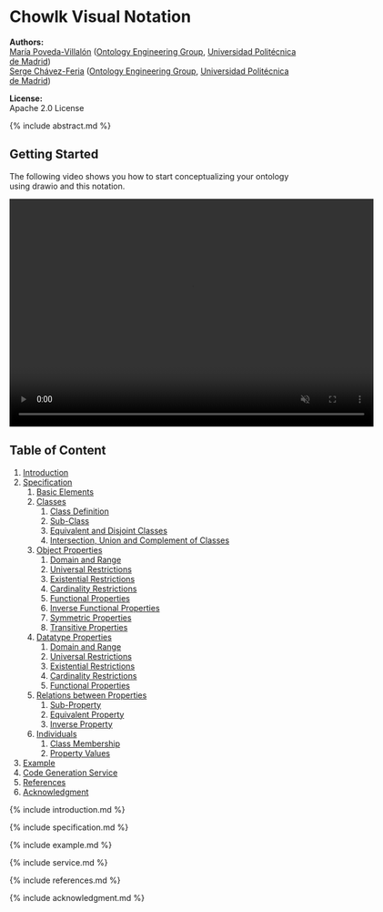 # Chowlk Visual Notation

**Authors:**<br>
[María Poveda-Villalón](http://w3id.org/people/mpoveda) ([Ontology Engineering Group](https://www.oeg-upm.net/), [Universidad Politécnica de Madrid](https://www.upm.es/))<br>
[Serge Chávez-Feria](http://w3id.org/people/serge) ([Ontology Engineering Group](https://www.oeg-upm.net/), [Universidad Politécnica de Madrid](https://www.upm.es/))

**License:**<br>
Apache 2.0 License

{% include abstract.md %}

## Getting Started

The following video shows you how to start conceptualizing your ontology using drawio and this notation.

<video width="640" height="400" muted autoplay controls>
  <source src="/resources/getting_started.mp4" type="video/mp4">
</video>

## Table of Content

1. [Introduction](#introduction)
2. [Specification](#specification)
    1. [Basic Elements](#basic-elements)
    2. [Classes](#classes)
        1. [Class Definition](#class-definition)
        2. [Sub-Class](#sub-class)
        3. [Equivalent and Disjoint Classes](#equivalent-disjoint-classes)
        4. [Intersection, Union and Complement of Classes](#intersection-union-complement-classes)
    3. [Object Properties](#object-properties)
        1. [Domain and Range](#domain-and-range-for-object-properties)
        2. [Universal Restrictions](#universal-restrictions-for-object-properties)
        3. [Existential Restrictions](#existential-restrictions-for-object-properties)
        4. [Cardinality Restrictions](#cardinality-restrictions-for-object-properties)
        5. [Functional Properties](#functional-object-properties)
        6. [Inverse Functional Properties](#inverse-functional-object-properties)
        7. [Symmetric Properties](#symmetric-object-properties)
        8. [Transitive Properties](#transitive-object-properties)
    4. [Datatype Properties](#datatype-properties)
        1. [Domain and Range](#domain-and-range-for-object-properties)
        2. [Universal Restrictions](#universal-restrictions-for-datatype-properties)
        3. [Existential Restrictions](#existential-restrictions-for-datatype-properties)
        4. [Cardinality Restrictions](#cardinality-restrictions-for-datatype-properties)
        5. [Functional Properties](#functional-datatype-properties)
    5. [Relations between Properties](#relations-between-properties)
        1. [Sub-Property](#sub-property)
        2. [Equivalent Property](#equivalent-property)
        3. [Inverse Property](#inverse-property)
    6. [Individuals](#individuals)
        1. [Class Membership](#individuals-class-membership)
        2. [Property Values](#individuals-property-values)
3. [Example](#example)
4. [Code Generation Service](#service)
5. [References](#references)
6. [Acknowledgment](#acknowledgment)

<a name="introduction"></a>
{% include introduction.md %}

<a name="specification"></a>
{% include specification.md %}

<a name="example"></a>
{% include example.md %}

<a name="service"></a>
{% include service.md %}

<a name="references"></a>
{% include references.md %}

<a name="acknowledgment"></a>
{% include acknowledgment.md %}
